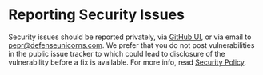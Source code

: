 # Reporting Security Issues

Security issues should be reported privately, via [GitHub UI](https://github.com/defenseunicorns/pepr/security/advisories/new), or via email to [pepr@defenseunicorns.com](mailto:pepr@defenseunicorns.com?subject=Vulnerability). We prefer that you do not post vulnerabilities in the public issue tracker to which could lead to disclosure of the vulnerability before a fix is available. For more info, read [Security Policy](https://github.com/defenseunicorns/pepr/security/policy).
